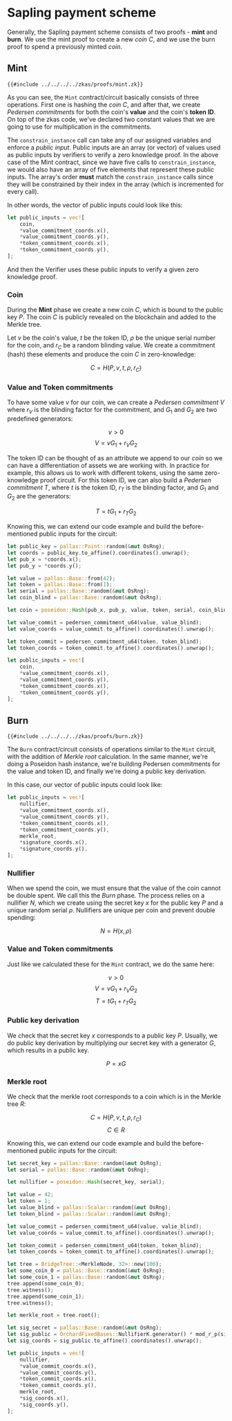 # Sapling payment scheme

Generally, the Sapling payment scheme consists of two proofs -
**mint** and **burn**. We use the mint proof to create a new _coin_
$C$, and we use the burn proof to spend a previously minted _coin_.

## Mint

```
{{#include ../../../../zkas/proofs/mint.zk}}
```

As you can see, the `Mint` contract/circuit basically consists of
three operations. First one is hashing the _coin_ $C$, and after
that, we create _Pedersen commitments_ for both the coin's **value**
and the coin's **token ID**. On top of the zkas code, we've declared
two constant values that we are going to use for multiplication in
the commitments.

The `constrain_instance` call can take any of our assigned variables
and enforce a _public input_. Public inputs are an array (or vector)
of values used as public inputs by verifiers to verify a zero knowledge
proof. In the above case of the Mint contract, since we have five
calls to `constrain_instance`, we would also have an array of five
elements that represent these public inputs. The array's order **must**
match the `constrain_instance` calls since they will be constrained
by their index in the array (which is incremented for every call).

In other words, the vector of public inputs could look like this:

```rust
let public_inputs = vec![
    coin,
    *value_commitment_coords.x(),
    *value_commitment_coords.y(),
    *token_commitment_coords.x(),
    *token_commitment_coords.y(),
];
```

And then the Verifier uses these public inputs to verify a given zero 
knowledge proof.

### Coin

During the **Mint** phase we create a new coin $C$, which is bound
to the public key $P$. The coin $C$ is publicly revealed on the
blockchain and added to the Merkle tree.

Let $v$ be the coin's value, $t$ be the token ID, $\rho$ be the unique
serial number for the coin, and $r_C$ be a random blinding value. We
create a commitment (hash) these elements and produce the coin $C$ in
zero-knowledge:

$$C = H(P, v, t, \rho, r_C)$$

### Value and Token commitments

To have some value $v$ for our coin, we can create a
_Pedersen commitment_ $V$ where $r_V$ is the blinding factor for the
commitment, and $G_1$ and $G_2$ are two predefined generators:

$$ v > 0 $$
$$ V = vG_1 + r_VG_2 $$

The token ID can be thought of as an attribute we append to our _coin_
so we can have a differentiation of assets we are working with. In
practice for example, this allows us to work with different tokens,
using the same zero-knowledge proof circuit. For this token ID, we can
also build a _Pedersen commitment_ $T$, where $t$ is the token ID,
$r_T$ is the blinding factor, and $G_1$ and $G_2$ are the generators:

$$ T = tG_1 + r_TG_2 $$

Knowing this, we can extend our code example and build the
before-mentioned public inputs for the circuit:

```rust
let public_key = pallas::Point::random(&mut OsRng);
let coords = public_key.to_affine().coordinates().unwrap();
let pub_x = *coords.x();
let pub_y = *coords.y();

let value = pallas::Base::from(42);
let token = pallas::Base::from(1);
let serial = pallas::Base::random(&mut OsRng);
let coin_blind = pallas::Base::random(&mut OsRng);

let coin = poseidon::Hash(pub_x, pub_y, value, token, serial, coin_blind);

let value_commit = pedersen_commitment_u64(value, value_blind);
let value_coords = value_commit.to_affine().coordinates().unwrap();

let token_commit = pedersen_commitment_u64(token, token_blind);
let token_coords = token_commit.to_affine().coordinates().unwrap();

let public_inputs = vec![
    coin,
    *value_commitment_coords.x(),
    *value_commitment_coords.y(),
    *token_commitment_coords.x(),
    *token_commitment_coords.y(),
];
```

## Burn

```
{{#include ../../../../zkas/proofs/burn.zk}}
```

The `Burn` contract/circuit consists of operations similar to the
`Mint` circuit, with the addition of _Merkle root_ calculation. In
the same manner, we're doing a Poseidon hash instance, we're building
Pedersen commitments for the value and token ID, and finally we're
doing a public key derivation.

In this case, our vector of public inputs could look like:

```rust
let public_inputs = vec![
    nullifier,
    *value_commitment_coords.x(),
    *value_commitment_coords.y(),
    *token_commitment_coords.x(),
    *token_commitment_coords.y(),
    merkle_root,
    *signature_coords.x(),
    *signature_coords.y(),
];
```

### Nullifier

When we spend the coin, we must ensure that the value of the coin
cannot be double spent. We call this the _Burn_ phase. The process
relies on a nullifier $N$, which we create using the secret key $x$
for the public key $P$ and a unique random serial $\rho$. Nullifiers
are unique per coin and prevent double spending:

$$ N = H(x, \rho) $$


### Value and Token commitments

Just like we calculated these for the `Mint` contract, we do the same
here:

$$ v > 0 $$
$$ V = vG_1 + r_VG_2 $$
$$ T = tG_1 + r_TG_2 $$


### Public key derivation

We check that the secret key $x$ corresponds to a public key $P$.
Usually, we do public key derivation by multiplying our secret key
with a generator $G$, which results in a public key.

$$ P = xG $$

### Merkle root

We check that the merkle root corresponds to a coin which is in the
Merkle tree $R$:

$$ C = H(P, v, t, \rho, r_C) $$
$$ C \in R $$

Knowing this, we can extend our code example and build the
before-mentioned public inputs for the circuit:

```rust
let secret_key = pallas::Base::random(&mut OsRng);
let serial = pallas::Base::random(&mut OsRng);

let nullifier = poseidon::Hash(secret_key, serial);

let value = 42;
let token = 1;
let value_blind = pallas::Scalar::random(&mut OsRng);
let token_blind = pallas::Scalar::random(&mut OsRng);

let value_commit = pedersen_commitment_u64(value, valie_blind);
let value_coords = value_commit.to_affine().coordinates().unwrap();

let token_commit = pedersen_commitment_u64(token, token_blind);
let token_coords = token_commit.to_affine().coordinates().unwrap();

let tree = BridgeTree::<MerkleNode, 32>::new(100);
let some_coin_0 = pallas::Base::random(&mut OsRng);
let some_coin_1 = pallas::Base::random(&mut OsRng);
tree.append(some_coin_0);
tree.witness();
tree.append(some_coin_1);
tree.witness();

let merkle_root = tree.root();

let sig_secret = pallas::Base::random(&mut OsRng);
let sig_public = OrchardFixedBases::NullifierK.generator() * mod_r_p(sig_secret);
let sig_coords = sig_public.to_affine().coordinates().unwrap();

let public_inputs = vec![
    nullifier,
    *value_commit_coords.x(),
    *value_commit_coords.y(),
    *token_commit_coords.x(),
    *token_commit_coords.y(),
    merkle_root,
    *sig_coords.x(),
    *sig_coords.y(),
];
```
